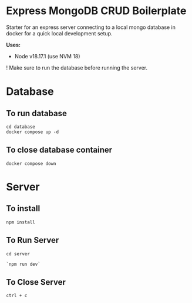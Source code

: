 # Express MongoDB CRUD Boilerplate
Starter for an express server connecting to a local mongo database in docker for a quick local development setup.


**Uses:**
- Node v18.17.1 (use NVM 18)

! Make sure to run the database before running the server.

# Database
## To run database
``` JS Terminal
cd database
docker compose up -d
```

## To close database container
``` JS database terminal
docker compose down
```


# Server
## To install
``` JS Terminal
npm install
```

## To Run Server
``` JS Terminal
cd server
```
```
`npm run dev`
```

## To Close Server
```JS Terminal
ctrl + c
```
